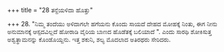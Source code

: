 +++
title = "28 ತನ್ದೆಯಳಿದಾ ಹೊತ್ತು"

+++
28. "ನಿಮ್ಮ ತಂದೆಯು ಅಳಿದಾಗಲೇ ಹಗೆಯನು ಕೊಂದು ಸಾಯದೆ ದೇಹದ ಮೋಹಕ್ಕೆ ನಿಂತು, ಈಗ ನೀನು ಅನುಮಾನಕ್ಕೆ ಆಸ್ಪದವಿಲ್ಲದೆ ಹೋರಾಡಿ ವೈರಿಯ ಬಾಣದ ಹೊಡೆತಕ್ಕೆ ಬಲಿಯಾದೆ ". ಎಂದು ಸಾರಥಿ ಶೋಕಿಸುತ್ತ  ಅಶ್ವತ್ಥಾಮನನ್ನು ಕೊಂಡೊಯ್ದನು. ಇತ್ತ ಶಕುನಿ, ಶಲ್ಯ ಮೊದಲಾದ ಅತಿರಥರು ಸೇರಿದರು.